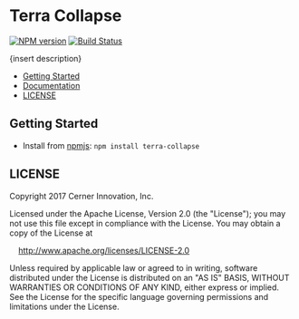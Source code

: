 # Terra Collapse


[![NPM version](http://img.shields.io/npm/v/terra-collapse.svg)](https://www.npmjs.org/package/terra-collapse)
[![Build Status](https://travis-ci.org/cerner/terra-core.svg?branch=master)](https://travis-ci.org/cerner/terra-core)

{insert description}

- [Getting Started](#getting-started)
- [Documentation](https://github.com/cerner/terra-core/tree/master/packages/terra-collapse/docs)
- [LICENSE](#license)

## Getting Started

- Install from [npmjs](https://www.npmjs.com): `npm install terra-collapse`

## LICENSE

Copyright 2017 Cerner Innovation, Inc.

Licensed under the Apache License, Version 2.0 (the "License"); you may not use this file except in compliance with the License. You may obtain a copy of the License at

&nbsp;&nbsp;&nbsp;&nbsp;http://www.apache.org/licenses/LICENSE-2.0

Unless required by applicable law or agreed to in writing, software distributed under the License is distributed on an "AS IS" BASIS, WITHOUT WARRANTIES OR CONDITIONS OF ANY KIND, either express or implied. See the License for the specific language governing permissions and limitations under the License.

